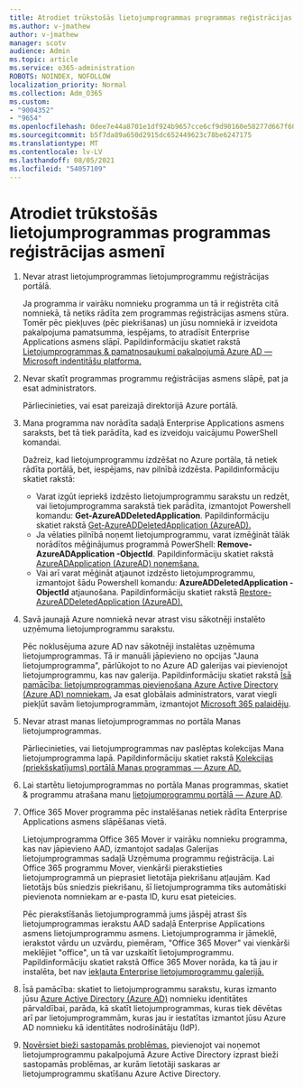 ```yaml
---
title: Atrodiet trūkstošās lietojumprogrammas programmas reģistrācijas asmenī
ms.author: v-jmathew
author: v-jmathew
manager: scotv
audience: Admin
ms.topic: article
ms.service: o365-administration
ROBOTS: NOINDEX, NOFOLLOW
localization_priority: Normal
ms.collection: Adm_O365
ms.custom:
- "9004352"
- "9654"
ms.openlocfilehash: 0dee7e44a8701e1df924b9657cce6cf9d90160e58277d667f6069a4cbcf87ce5
ms.sourcegitcommit: b5f7da89a650d2915dc652449623c78be6247175
ms.translationtype: MT
ms.contentlocale: lv-LV
ms.lasthandoff: 08/05/2021
ms.locfileid: "54057109"
---
```

# <a name="find-missing-applications-on-app-registration-blade"></a>Atrodiet trūkstošās lietojumprogrammas programmas reģistrācijas asmenī

1. Nevar atrast lietojumprogrammas lietojumprogrammu reģistrācijas portālā.

    Ja programma ir vairāku nomnieku programma un tā ir reģistrēta citā nomniekā, tā netiks rādīta zem programmas reģistrācijas asmens stūra. Tomēr pēc piekļuves (pēc piekrišanas) un jūsu nomniekā ir izveidota pakalpojuma pamatsumma, iespējams, to atradīsit Enterprise Applications asmens slāpī. Papildinformāciju skatiet rakstā [Lietojumprogrammas & pamatnosaukumi pakalpojumā Azure AD — Microsoft indentitāšu platforma.](https://docs.microsoft.com/azure/active-directory/develop/app-objects-and-service-principals)
2. Nevar skatīt programmas programmu reģistrācijas asmens slāpē, pat ja esat administrators.

    Pārliecinieties, vai esat pareizajā direktorijā Azure portālā.
3. Mana programma nav norādīta sadaļā Enterprise Applications asmens saraksts, bet tā tiek parādīta, kad es izveidoju vaicājumu PowerShell komandai.

    Dažreiz, kad lietojumprogrammu izdzēšat no Azure portāla, tā netiek rādīta portālā, bet, iespējams, nav pilnībā izdzēsta. Papildinformāciju skatiet rakstā:
    - Varat izgūt iepriekš izdzēsto lietojumprogrammu sarakstu un redzēt, vai lietojumprogramma sarakstā tiek parādīta, izmantojot Powershell komandu: **Get-AzureADDeletedApplication**. Papildinformāciju skatiet rakstā [Get-AzureADDeletedApplication (AzureAD).](https://docs.microsoft.com/powershell/module/azuread/get-azureaddeletedapplication)
    - Ja vēlaties pilnībā noņemt lietojumprogrammu, varat izmēģināt tālāk norādītos mēģinājumus programmā PowerShell: **Remove-AzureADApplication -ObjectId**. Papildinformāciju skatiet rakstā [AzureADApplication (AzureAD) noņemšana.](https://docs.microsoft.com/powershell/module/azuread/remove-azureadapplication)
    - Vai arī varat mēģināt atjaunot izdzēsto lietojumprogrammu, izmantojot šādu Powershell komandu: **AzureADDeletedApplication -ObjectId** atjaunošana. Papildinformāciju skatiet rakstā [Restore-AzureADDeletedApplication (AzureAD).](https://docs.microsoft.com/powershell/module/azuread/restore-azureaddeletedapplication)
4. Savā jaunajā Azure nomniekā nevar atrast visu sākotnēji instalēto uzņēmuma lietojumprogrammu sarakstu.

    Pēc noklusējuma azure AD nav sākotnēji instalētas uzņēmuma lietojumprogrammas. Tā ir manuāli jāpievieno no opcijas "Jauna lietojumprogramma", pārlūkojot to no Azure AD galerijas vai pievienojot lietojumprogrammu, kas nav galerija. Papildinformāciju skatiet rakstā [Īsā pamācība: lietojumprogrammas pievienošana Azure Active Directory (Azure AD) nomniekam.](https://docs.microsoft.com/azure/active-directory/manage-apps/add-application-portal)
    Ja esat globālais administrators, varat viegli piekļūt savām lietojumprogrammām, izmantojot [Microsoft 365 palaidēju](https://docs.microsoft.com/microsoft-365/admin/manage/customize-the-app-launcher).
5. Nevar atrast manas lietojumprogrammas no portāla Manas lietojumprogrammas.

    Pārliecinieties, vai lietojumprogrammas nav paslēptas kolekcijas Mana lietojumprogramma lapā. Papildinformāciju skatiet rakstā [Kolekcijas (priekšskatījums) portālā Manas programmas — Azure AD.](https://docs.microsoft.com/azure/active-directory/user-help/my-apps-portal-user-collections)
6. Lai startētu lietojumprogrammas no portāla Manas programmas, skatiet & programmu atrašana manu [lietojumprogrammu portālā — Azure AD](https://docs.microsoft.com/azure/active-directory/user-help/my-apps-portal-end-user-access).
7. Office 365 Mover programma pēc instalēšanas netiek rādīta Enterprise Applications asmens slāpēšanas vietā.

    Lietojumprogramma Office 365 Mover ir vairāku nomnieku programma, kas nav jāpievieno AAD, izmantojot sadaļas Galerijas lietojumprogrammas sadaļā Uzņēmuma programmu reģistrācija. Lai Office 365 programmu Mover, vienkārši pierakstieties lietojumprogrammā un pieprasiet lietotāja piekrišanu atļaujām. Kad lietotājs būs sniedzis piekrišanu, šī lietojumprogramma tiks automātiski pievienota nomniekam ar e-pasta ID, kuru esat pieteicies.

    Pēc pierakstīšanās lietojumprogrammā jums jāspēj atrast šīs lietojumprogrammas ierakstu AAD sadaļā Enterprise Applications asmens lietojumprogrammu asmens. Lietojumprogramma ir jāmeklē, ierakstot vārdu un uzvārdu, piemēram, "Office 365 Mover" vai vienkārši meklējiet "office", un tā var uzskaitīt lietojumprogrammu. Papildinformāciju skatiet rakstā Office 365 Mover norāda, ka tā jau ir instalēta, bet nav [iekļauta Enterprise lietojumprogrammu galerijā.](https://docs.microsoft.com/answers/questions/30186/office-365-mover-says-its-already-installed-but-it.html)
8. Īsā pamācība: skatiet to lietojumprogrammu sarakstu, kuras izmanto jūsu [Azure Active Directory (Azure AD)](https://docs.microsoft.com/azure/active-directory/manage-apps/view-applications-portal) nomnieku identitātes pārvaldībai, parāda, kā skatīt lietojumprogrammas, kuras tiek dēvētas arī par lietojumprogrammām, kuras jau ir iestatītas izmantot jūsu Azure AD nomnieku kā identitātes nodrošinātāju (IdP).
9. [Novērsiet bieži sastopamās problēmas,](https://docs.microsoft.com/azure/active-directory/manage-apps/troubleshoot-adding-apps) pievienojot vai noņemot lietojumprogrammu pakalpojumā Azure Active Directory izprast bieži sastopamās problēmas, ar kurām lietotāji saskaras ar lietojumprogrammu skatīšanu Azure Active Directory.
